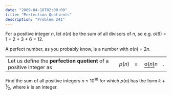 ```yaml
---
date: "2009-04-18T02:00:00"
title: "Perfection Quotients"
description: "Problem 241"
---
```


<p>For a positive integer <var>n</var>, let σ(<var>n</var>) be the sum of all divisors of <var>n</var>, so e.g. σ(6) = 1 + 2 + 3 + 6 = 12.
</p>
<p>A perfect number, as you probably know, is a number with σ(<var>n</var>) = 2<var>n</var>.</p>
<table><tr><td>Let us define the <b>perfection quotient</b> of a positive integer as</td><td><var>p</var>(<var>n</var>)</td><td>= </td>
<td><div style="text-align:center;"><span style="border-bottom:1px solid #000;">σ(<var>n</var>)</span><var>n</var></div></td>
<td>.</td>
</tr></table><p>Find the sum of all positive integers <var>n</var> ≤ 10<sup>18</sup> for which <var>p</var>(<var>n</var>) has the form <var>k</var> + <sup>1</sup>⁄<sub>2</sub>, where <var>k</var> is an integer.</p>

